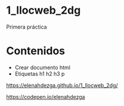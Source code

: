 # 1_llocweb_2dg

Primera práctica

# Contenidos
* Crear documento html
* Etiquetas h1 h2 h3 p


https://elenahdezga.github.io/1_llocweb_2dg/

https://codepen.io/elenahdezga
